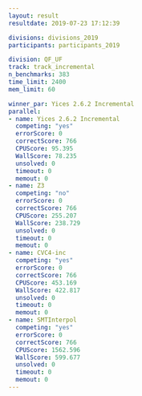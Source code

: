 ```yaml
---
layout: result
resultdate: 2019-07-23 17:12:39

divisions: divisions_2019
participants: participants_2019

division: QF_UF
track: track_incremental
n_benchmarks: 383
time_limit: 2400
mem_limit: 60

winner_par: Yices 2.6.2 Incremental
parallel:
- name: Yices 2.6.2 Incremental
  competing: "yes"
  errorScore: 0
  correctScore: 766
  CPUScore: 95.395
  WallScore: 78.235
  unsolved: 0
  timeout: 0
  memout: 0
- name: Z3
  competing: "no"
  errorScore: 0
  correctScore: 766
  CPUScore: 255.207
  WallScore: 238.729
  unsolved: 0
  timeout: 0
  memout: 0
- name: CVC4-inc
  competing: "yes"
  errorScore: 0
  correctScore: 766
  CPUScore: 453.169
  WallScore: 422.817
  unsolved: 0
  timeout: 0
  memout: 0
- name: SMTInterpol
  competing: "yes"
  errorScore: 0
  correctScore: 766
  CPUScore: 1562.596
  WallScore: 599.677
  unsolved: 0
  timeout: 0
  memout: 0
---
```

